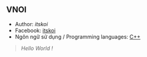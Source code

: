 ## VNOI
* Author: _*itskoi*_
* Facebook: [itskoi](https://www.facebook.com/itskoi)
* Ngôn ngữ sử dụng / Programming languages: [C++](http://www.cplusplus.com/)
> _*Hello World !*_